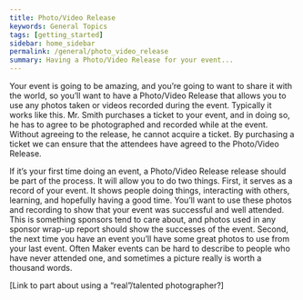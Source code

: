 ```yaml
---
title: Photo/Video Release
keywords: General Topics
tags: [getting_started]
sidebar: home_sidebar
permalink: /general/photo_video_release
summary: Having a Photo/Video Release for your event...
---
```



Your event is going to be amazing, and you’re going to want to share it with the world, so you’ll want to have a Photo/Video Release that allows you to use any photos taken or videos recorded during the event. Typically it works like this. Mr. Smith purchases a ticket to your event, and in doing so, he has to agree to be photographed and recorded while at the event. Without agreeing to the release, he cannot acquire a ticket. By purchasing a ticket we can ensure that the attendees have agreed to the Photo/Video Release.

If it’s your first time doing an event, a Photo/Video Release release should be part of the process. It will allow you to do two things. First, it serves as a record of your event. It shows people doing things, interacting with others, learning, and hopefully having a good time. You’ll want to use these photos and recording to show that your event was successful and well attended. This is something sponsors tend to care about, and photos used in any sponsor wrap-up report should show the successes of the event. Second, the next time you have an event you’ll have some great photos to use from your last event. Often Maker events can be hard to describe to people who have never attended one, and sometimes a picture really is worth a thousand words.

[Link to part about using a “real”/talented photographer?]

